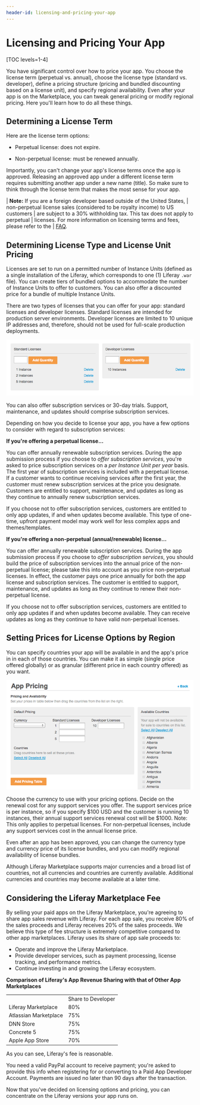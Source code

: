 ```yaml
---
header-id: licensing-and-pricing-your-app
---
```


# Licensing and Pricing Your App

[TOC levels=1-4]

You have significant control over how to price your app. You choose the license
term (perpetual vs. annual), choose the license type (standard vs. developer),
define a pricing structure (pricing and bundled discounting based on a license
unit), and specify regional availability. Even after your app is on the
Marketplace, you can tweak general pricing or modify regional pricing. Here
you'll learn how to do all these things. 

## Determining a License Term

Here are the license term options:

- Perpetual license: does not expire.

- Non-perpetual license: must be renewed annually.

Importantly, you can't change your app's license terms once the app is approved.
Releasing an approved app under a different license term requires submitting
another app under a new name (title). So make sure to think through the license
term that makes the most sense for your app. 

| **Note:** If you are a foreign developer based outside of the United States,
| non-perpetual license sales (considered to be royalty income) to US customers
| are subject to a 30% withholding tax. This tax does not apply to perpetual
| licenses. For more information on licensing terms and fees, please refer to the
| [FAQ](/faq).

## Determining License Type and License Unit Pricing

Licenses are set to run on a permitted number of Instance Units (defined as a
single installation of the Liferay, which corresponds to one (1) Liferay `.war`
file). You can create tiers of bundled options to accommodate the number of
Instance Units to offer to customers. You can also offer a discounted price for
a bundle of multiple Instance Units.

There are two types of licenses that you can offer for your app: standard
licenses and developer licenses. Standard licenses are intended for production
server environments. Developer licenses are limited to 10 unique IP addresses
and, therefore, should not be used for full-scale production deployments. 

![Figure 1: Liferay Marketplace lets you specify different types of licenses and license quantities for pricing.](../../../images/licenseview.png)

You can also offer subscription services or 30-day trials. Support, maintenance,
and updates should comprise subscription services.

Depending on how you decide to license your app, you have a few options to
consider with regard to subscription services: 

**If you're offering a perpetual license...**

You can offer annually renewable subscription services. During the app
submission process if you choose to *offer subscription services*, you're asked
to price subscription services on a *per Instance Unit per year* basis. The
first year of subscription services is included with a perpetual license. If a
customer wants to continue receiving services after the first year, the customer
must renew subscription services at the price you designate. Customers are
entitled to support, maintenance, and updates as long as they continue to
annually renew subscription services. 

If you choose not to offer subscription services, customers are entitled to only
app updates, if and when updates become available. This type of one-time,
upfront payment model may work well for less complex apps and themes/templates. 

**If you're offering a non-perpetual (annual/renewable) license...**

You can offer annually renewable subscription services. During the app
submission process if you choose to *offer subscription services*, you should
build the price of subscription services into the annual price of the
non-perpetual license; please take this into account as you price non-perpetual
licenses. In effect, the customer pays one price annually for both the app
license and subscription services. The customer is entitled to support,
maintenance, and updates as long as they continue to renew their non-perpetual
license.

If you choose not to offer subscription services, customers are entitled to only
app updates if and when updates become available. They can receive updates as
long as they continue to have valid non-perpetual licenses. 

## Setting Prices for License Options by Region

You can specify countries your app will be available in and the app's price in
in each of those countries. You can make it as simple (single price offered
globally) or as granular (different price in each country offered) as you want.

![Figure 2: Liferay Marketplace lets you specify prices for all of your license options and lets you specify them by region.](../../../images/pricing_screenshot.png)

Choose the currency to use with your pricing options. Decide on the renewal cost
for any support services you offer. The support services price is per instance,
so if you specify $100 USD and the customer is running 10 instances, their
annual support services renewal cost will be $1000. Note: This only applies to
perpetual licenses. For non-perpetual licenses, include any support services
cost in the annual license price. 

Even after an app has been approved, you can change the currency type and
currency price of its license bundles, and you can modify regional availability
of license bundles. 

Although Liferay Marketplace supports major currencies and a broad list of
countries, not all currencies and countries are currently available. Additional
currencies and countries may become available at a later time. 

## Considering the Liferay Marketplace Fee

By selling your paid apps on the Liferay Marketplace, you're agreeing to share
app sales revenue with Liferay. For each app sale, you receive 80% of the sales
proceeds and Liferay receives 20% of the sales proceeds. We believe this type of
fee structure is extremely competitive compared to other app marketplaces. 
Liferay uses its share of app sale proceeds to:

- Operate and improve the Liferay Marketplace.
- Provide developer services, such as payment processing, license tracking, and
performance metrics. 
- Continue investing in and growing the Liferay ecosystem.

**Comparison of Liferay's App Revenue Sharing with that of Other App
Marketplaces**

<table class="revenue-sharing-table">
<tbody>
<tr class="header">
<td></td>
<td>Share to Developer</td>
</tr>

<tr class="highlight-row">
<td>Liferay Marketplace</td>
<td>80%</td>
</tr>
<tr> <td>Atlassian Marketplace</td>
<td>75%</td>
</tr>

<tr>
<td>DNN Store</td>
<td>75%</td>
</tr>

<tr>
<td>Concrete 5</td>
<td>75%</td>
</tr>

<tr>
<td>Apple App Store</td>
<td>70%</td>
</tr>
</tbody>
</table>

As you can see, Liferay's fee is reasonable. 

You need a valid PayPal account to receive payment; you're asked to provide this
info when registering for or converting to a Paid App Developer Account.
Payments are issued no later than 90 days after the transaction. 

Now that you've decided on licensing options and pricing, you can concentrate on
the Liferay versions your app runs on. 
